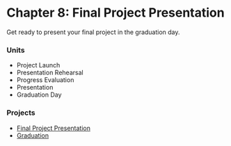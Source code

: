 # Chapter 8: Final Project Presentation

Get ready to present your final project in the graduation day.

### Units

- Project Launch
- Presentation Rehearsal
- Progress Evaluation
- Presentation
- Graduation Day

### Projects

- [Final Project Presentation](projects/final-project-presentation.md)
- [Graduation](projects/graduation.md)
